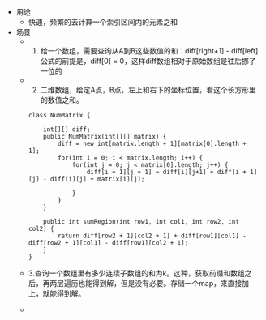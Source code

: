 - 用途
	- 快速，频繁的去计算一个索引区间内的元素之和
- 场景
	- 1. 给一个数组，需要查询从A到B这些数值的和：diff[right+1] - diff[left]公式的前提是，diff[0] = 0，这样diff数组相对于原始数组是往后挪了一位的
	- 2. 二维数组，给定A点，B点，左上和右下的坐标位置，看这个长方形里的数值之和。
	  ```
	  class NumMatrix {
	  
	      int[][] diff;
	      public NumMatrix(int[][] matrix) {
	          diff = new int[matrix.length + 1][matrix[0].length + 1];
	          for(int i = 0; i < matrix.length; i++) {
	              for(int j = 0; j < matrix[0].length; j++) {
	                  diff[i + 1][j + 1] = diff[i][j+1] + diff[i + 1][j] - diff[i][j] + matrix[i][j];
	                  
	              }
	          }
	      }
	      
	      public int sumRegion(int row1, int col1, int row2, int col2) {
	          return diff[row2 + 1][col2 + 1] + diff[row1][col1] - diff[row2 + 1][col1] - diff[row1][col2 + 1];
	      }
	  }
	  ```
	- 3.查询一个数组里有多少连续子数组的和为k。这种，获取前缀和数组之后，再两层遍历也能得到解，但是没有必要。存储一个map，来直接加上，就能得到解。
	- ```
	  ```